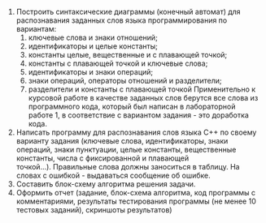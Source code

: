 1. Построить синтаксические диаграммы (конечный автомат) для распознавания заданных слов языка программирования по вариантам:
	1. ключевые слова и знаки отношений;
	2. идентификаторы и целые константы;
	3. константы целые, вещественные и с плавающей точкой;
	4. константы с плавающей точкой и ключевые слова;
	5. идентификаторы и знаки операций;
	6. знаки операций, операторы отношений и разделители;
	7. разделители и константы с плавающей точкой
	Применительно к курсовой работе в качестве заданных слов берутся все слова из программного кода, который был написан в лабораторной работе 1, в соответствие с вариантом задания - это доработка кода.  
1. Написать программу для распознавания слов языка С++ по своему варианту задания (ключевые слова, идентификаторы, знаки операций, знаки пунктуации, целые константы, вещественные константы, числа с фиксированной и плавающей точкой...). Правильные слова должны заноситься в таблицу. На словах с ошибкой - выдаваться сообщение об ошибке.
2. Составить блок-схему алгоритма решения задачи.
3. Оформить отчет (задание, блок-схема алгоритма, код программы с комментариями, результаты тестирования программы (не менее 10 тестовых заданий), скриншоты результатов)